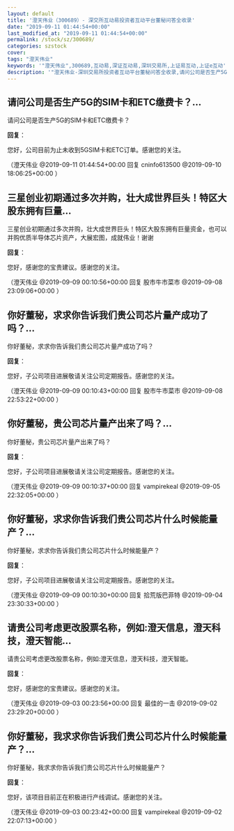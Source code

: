 ```yaml
---
layout: default
title: '澄天伟业（300689）- 深交所互动易投资者互动平台董秘问答全收录'
date: "2019-09-11 01:44:54+00:00"
last_modified_at: "2019-09-11 01:44:54+00:00"
permalink: /stock/sz/300689/
categories: szstock
cover: 
tags: "澄天伟业"
keywords: '"澄天伟业",300689,互动易,深证互动易,深圳交易所,上证易互动,上证e互动'
description: '"澄天伟业-深圳交易所投资者互动平台董秘问答全收录,请问公司是否生产5G的SIM卡和ETC缴费卡？"'
---
```


## 请问公司是否生产5G的SIM卡和ETC缴费卡？...

请问公司是否生产5G的SIM卡和ETC缴费卡？

**回复**：

您好，公司目前为止未收到5GSIM卡和ETC订单。感谢您的关注。 

（澄天伟业  @2019-09-11 01:44:54+00:00 回复 cninfo613500  @2019-09-10 18:06:25+00:00 ）

## 三星创业初期通过多次并购，壮大成世界巨头！特区大股东拥有巨量...

三星创业初期通过多次并购，壮大成世界巨头！特区大股东拥有巨量资金，也可以并购优质半导体芯片资产，大展宏图，成就伟业！谢谢

**回复**：

您好，感谢您的宝贵建议。感谢您的关注。 

（澄天伟业  @2019-09-09 00:10:56+00:00 回复 股市牛市菜市  @2019-09-08 23:09:06+00:00 ）

## 你好董秘，求求你告诉我们贵公司芯片量产成功了吗？...

你好董秘，求求你告诉我们贵公司芯片量产成功了吗？

**回复**：

您好，子公司项目进展敬请关注公司定期报告。感谢您的关注。 

（澄天伟业  @2019-09-09 00:10:43+00:00 回复 股市牛市菜市  @2019-09-08 22:53:22+00:00 ）

## 你好董秘，贵公司芯片量产出来了吗？...

你好董秘，贵公司芯片量产出来了吗？

**回复**：

您好，子公司项目进展敬请关注公司定期报告。感谢您的关注。 

（澄天伟业  @2019-09-09 00:10:37+00:00 回复 vampirekeal  @2019-09-05 22:32:05+00:00 ）

## 你好董秘，求求你告诉我们贵公司芯片什么时候能量产？...

你好董秘，求求你告诉我们贵公司芯片什么时候能量产？

**回复**：

您好，子公司项目进展敬请关注公司定期报告。感谢您的关注。 

（澄天伟业  @2019-09-09 00:10:30+00:00 回复 拾荒版巴菲特  @2019-09-04 23:30:33+00:00 ）

## 请贵公司考虑更改股票名称，例如:澄天信息，澄天科技，澄天智能...

请贵公司考虑更改股票名称，例如:澄天信息，澄天科技，澄天智能。

**回复**：

您好，感谢您的宝贵建议。感谢您的关注。 

（澄天伟业  @2019-09-03 00:23:56+00:00 回复 最佳的一击  @2019-09-02 23:29:20+00:00 ）

## 你好董秘，我求求你告诉我们贵公司芯片什么时候能量产？...

你好董秘，我求求你告诉我们贵公司芯片什么时候能量产？

**回复**：

您好，该项目目前正在积极进行产线调试。感谢您的关注。 

（澄天伟业  @2019-09-03 00:23:42+00:00 回复 vampirekeal  @2019-09-02 22:07:13+00:00 ）

